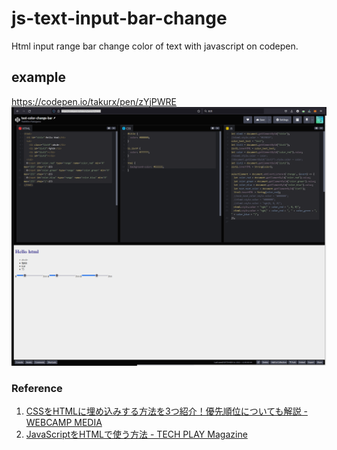 # js-text-input-bar-change
Html input range bar change color of text with javascript on codepen.

## example
https://codepen.io/takurx/pen/zYjPWRE
![example v1.0](/document/example1.png)

### Reference
1. [CSSをHTMLに埋め込みする方法を3つ紹介！優先順位についても解説 - WEBCAMP MEDIA](https://web-camp.io/magazine/archives/80899)
2. [JavaScriptをHTMLで使う方法 - TECH PLAY Magazine](https://techplay.jp/column/577)
